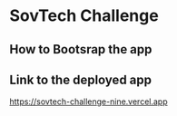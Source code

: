 # SovTech Challenge
## How to Bootsrap the app
## Link to the deployed app
https://sovtech-challenge-nine.vercel.app 
